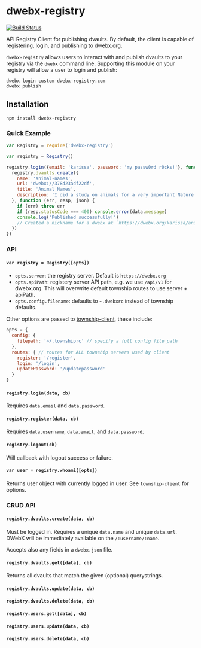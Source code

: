 # dwebx-registry

[![Build Status](https://travis-ci.org/datproject/dwebx-registry-client.svg?branch=master)](https://travis-ci.org/datproject/dwebx-registry-client)

API Registry Client for publishing dvaults. By default, the client is capable of registering, login, and publishing to dwebx.org.

`dwebx-registry` allows users to interact with and publish dvaults to your registry via the `dwebx` command line. Supporting this module on your registry will allow a user to login and publish:

```
dwebx login custom-dwebx-registry.com
dwebx publish
```

## Installation

```
npm install dwebx-registry
```

### Quick Example

```js
var Registry = require('dwebx-registry')

var registry = Registry()

registry.login({email: 'karissa', password: 'my passw0rd r0cks!'}, function () {
  registry.dvaults.create({
    name: 'animal-names',
    url: 'dwebx://378d23adf22df',
    title: 'Animal Names',
    description: 'I did a study on animals for a very important Nature study, here are the spreadsheets with raw animals in them.'
  }, function (err, resp, json) {
    if (err) throw err
    if (resp.statusCode === 400) console.error(data.message)
    console.log('Published successfully!')
    // Created a nickname for a dwebx at `https://dwebx.org/karissa/animal-names`
  })
})
```

### API

#### `var registry = Registry([opts])`

  * `opts.server`: the registry server. Default is `https://dwebx.org`
  * `opts.apiPath`: registery server API path, e.g. we use `/api/v1` for dwebx.org. This will overwrite default township routes to use server + apiPath.
  * `opts.config.filename`: defaults to `~.dwebxrc` instead of township defaults.

Other options are passed to [township-client](https://github.com/township/township-client), these include:

```js
opts = {
  config: {
    filepath: '~/.townshiprc' // specify a full config file path 
  },
  routes: { // routes for ALL township servers used by client
    register: '/register',
    login: '/login',
    updatePassword: '/updatepassword'
  }
}
```

#### `registry.login(data, cb)`

Requires `data.email` and `data.password`.

#### `registry.register(data, cb)`

Requires `data.username`, `data.email`, and `data.password`.

#### `registry.logout(cb)`

Will callback with logout success or failure.

#### `var user = registry.whoami([opts])`

Returns user object with currently logged in user. See `township-client` for options.

### CRUD API

#### `registry.dvaults.create(data, cb)`

Must be logged in. Requires a unique `data.name` and unique `data.url`. DWebX will be immediately available on the `/:username/:name`.

Accepts also any fields in a `dwebx.json` file.

#### `registry.dvaults.get([data], cb)`

Returns all dvaults that match the given (optional) querystrings.

#### `registry.dvaults.update(data, cb)`
#### `registry.dvaults.delete(data, cb)`
#### `registry.users.get([data], cb)`
#### `registry.users.update(data, cb)`
#### `registry.users.delete(data, cb)`

